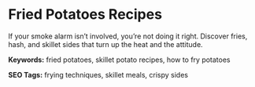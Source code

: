 # Fried Potatoes Recipes

If your smoke alarm isn’t involved, you’re not doing it right. Discover fries, hash, and skillet sides that turn up the heat and the attitude.

**Keywords:** fried potatoes, skillet potato recipes, how to fry potatoes

**SEO Tags:** frying techniques, skillet meals, crispy sides